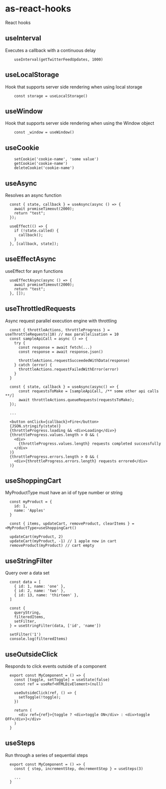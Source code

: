 # as-react-hooks

React hooks

## useInterval

Executes a callback with a continuous delay

```
    useInterval(getTwitterFeedUpdates, 1000)
```

## useLocalStorage

Hook that supports server side rendering when using local storage

```
    const storage = useLocalStorage()
```

## useWindow

Hook that supports server side rendering when using the Window object

```
    const _window = useWindow()
```

## useCookie

```
    setCookie('cookie-name', 'some value')
    getCookie('cookie-name')
    deleteCookie('cookie-name')
```

## useAsync

Resolves an async function

```
  const { state, callback } = useAsync(async () => {
    await promiseTimeout(2000);
    return "test";
  });

  useEffect(() => {
    if (!state.called) {
      callback();
    }
  }, [callback, state]);
```

## useEffectAsync

useEffect for asyn functions

```
  useEffectAsync(async () => {
    await promiseTimeout(2000);
    return "test";
  }, []);
```

## useThrottledRequests

Async request parallel execution engine with throttling

```
  const { throttleActions, throttleProgress } = useThrottleRequests(10) // max parallelisation = 10
  const sampleApiCall = async () => {
    try {
      const response = await fetch(...)
      const response = await response.json()

      throttleActions.requestSucceededWithData(response)
    } catch (error) {
      throttleActions.requestFailedWithError(error)
    }
  }

  const { state, callback } = useAsync(async() => {
      const requestsToMake = [sampleApiCall, /** some other api calls **/]
      await throttleActions.queueRequests(requestsToMake);
  });

  ...

  <button onClick={callback}>Fire</button>
  {JSON.stringify(state)}
  {throttleProgress.loading && <div>Loading</div>}
  {throttleProgress.values.length > 0 && (
    <div>
      {throttleProgress.values.length} requests completed successfully
    </div>
  )}
  {throttleProgress.errors.length > 0 && (
    <div>{throttleProgress.errors.length} requests errored</div>
  )}
```

## useShoppingCart

MyProductType must have an id of type number or string

```
  const myProduct = {
    id: 1,
    name: 'Apples'
  }

  const { items, updateCart, removeProduct, clearItems } = <MyProductType>useShoppingCart()

  updateCart(myProduct, 2)
  updateCart(myProduct, -1) // 1 apple now in cart
  removeProduct(myProduct) // cart empty
```

## useStringFilter

Query over a data set

```
  const data = [
    { id: 1, name: 'one' },
    { id: 2, name: 'two' },
    { id: 13, name: 'thirteen' },
  ]

  const {
    queryString,
    filteredItems,
    setFilter,
  } = useStringFilter(data, ['id', 'name'])

  setFilter('1')
  console.log(filteredItems)
```

## useOutsideClick

Responds to click events outside of a component

```
  export const MyComponent = () => {
    const [toggle, setToggle] = useState(false)
    const ref = useRef<HTMLDivElement>(null)

    useOutsideClick(ref, () => {
      setToggle(!toggle);
    })

    return (
      <div ref={ref}>{toggle ? <div>toggle ON</div> : <div>toggle OFF</div>}</div>
    )
  }

```

## useSteps

Run through a series of sequential steps

```
  export const MyComponent = () => {
    const { step, incrementStep, decrementStep } = useSteps(3)

    ...
  }

```
